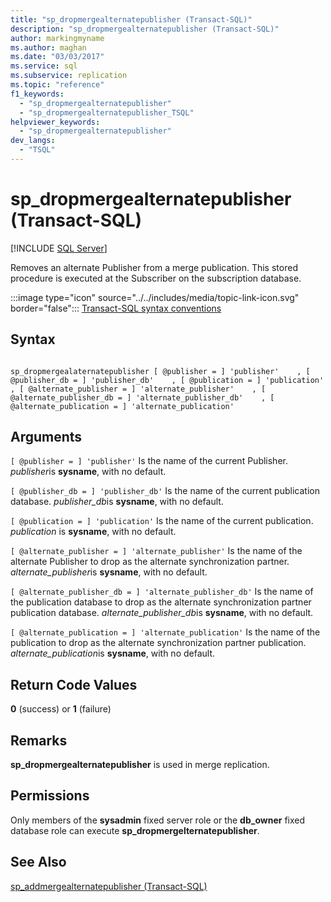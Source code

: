 ```yaml
---
title: "sp_dropmergealternatepublisher (Transact-SQL)"
description: "sp_dropmergealternatepublisher (Transact-SQL)"
author: markingmyname
ms.author: maghan
ms.date: "03/03/2017"
ms.service: sql
ms.subservice: replication
ms.topic: "reference"
f1_keywords:
  - "sp_dropmergealternatepublisher"
  - "sp_dropmergealternatepublisher_TSQL"
helpviewer_keywords:
  - "sp_dropmergealternatepublisher"
dev_langs:
  - "TSQL"
---
```

# sp_dropmergealternatepublisher (Transact-SQL)
[!INCLUDE [SQL Server](../../includes/applies-to-version/sqlserver.md)]

  Removes an alternate Publisher from a merge publication. This stored procedure is executed at the Subscriber on the subscription database.  
  
 :::image type="icon" source="../../includes/media/topic-link-icon.svg" border="false"::: [Transact-SQL syntax conventions](../../t-sql/language-elements/transact-sql-syntax-conventions-transact-sql.md)  
  
## Syntax  
  
```  
  
sp_dropmergealaternatepublisher [ @publisher = ] 'publisher'    , [ @publisher_db = ] 'publisher_db'    , [ @publication = ] 'publication'    , [ @alternate_publisher = ] 'alternate_publisher'    , [ @alternate_publisher_db = ] 'alternate_publisher_db'    , [ @alternate_publication = ] 'alternate_publication'  
```  
  
## Arguments  
`[ @publisher = ] 'publisher'`
 Is the name of the current Publisher. *publisher*is **sysname**, with no default.  
  
`[ @publisher_db = ] 'publisher_db'`
 Is the name of the current publication database. *publisher_db*is **sysname**, with no default.  
  
`[ @publication = ] 'publication'`
 Is the name of the current publication. *publication* is **sysname**, with no default.  
  
`[ @alternate_publisher = ] 'alternate_publisher'`
 Is the name of the alternate Publisher to drop as the alternate synchronization partner. *alternate_publisher*is **sysname**, with no default.  
  
`[ @alternate_publisher_db = ] 'alternate_publisher_db'`
 Is the name of the publication database to drop as the alternate synchronization partner publication database. *alternate_publisher_db*is **sysname**, with no default.  
  
`[ @alternate_publication = ] 'alternate_publication'`
 Is the name of the publication to drop as the alternate synchronization partner publication. *alternate_publication*is **sysname**, with no default.  
  
## Return Code Values  
 **0** (success) or **1** (failure)  
  
## Remarks  
 **sp_dropmergealternatepublisher** is used in merge replication.  
  
## Permissions  
 Only members of the **sysadmin** fixed server role or the **db_owner** fixed database role can execute **sp_dropmergelternatepublisher**.  
  
## See Also  
 [sp_addmergealternatepublisher &#40;Transact-SQL&#41;](../../relational-databases/system-stored-procedures/sp-addmergealternatepublisher-transact-sql.md)  
  
  
